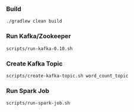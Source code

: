 ### Build
```
./gradlew clean build
```

### Run Kafka/Zookeeper
```
scripts/run-kafka-0.10.sh
```

### Create Kafka Topic
```
scripts/create-kafka-topic.sh word_count_topic
```

### Run Spark Job
```
scripts/run-spark-job.sh
```